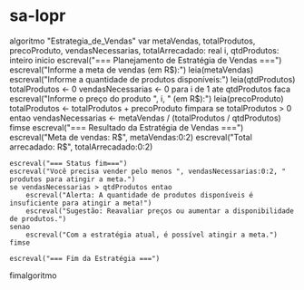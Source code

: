# sa-lopr
algoritmo "Estrategia_de_Vendas"
var
    metaVendas, totalProdutos, precoProduto, vendasNecessarias, totalArrecadado: real
    i, qtdProdutos: inteiro
inicio
    escreval("=== Planejamento de Estratégia de Vendas ===")
    escreval("Informe a meta de vendas (em R$):")
    leia(metaVendas)
    escreval("Informe a quantidade de produtos disponíveis:")
    leia(qtdProdutos)
   totalProdutos <- 0
    vendasNecessarias <- 0
    para i de 1 ate qtdProdutos faca
        escreval("Informe o preço do produto ", i, " (em R$):")
        leia(precoProduto)
        totalProdutos <- totalProdutos + precoProduto
    fimpara
    se totalProdutos > 0 entao
        vendasNecessarias <- metaVendas / (totalProdutos / qtdProdutos)
    fimse
    escreval("=== Resultado da Estratégia de Vendas ===")
    escreval("Meta de vendas: R$", metaVendas:0:2)
    escreval("Total arrecadado: R$", totalArrecadado:0:2)

    escreval("=== Status fim===")
    escreval("Você precisa vender pelo menos ", vendasNecessarias:0:2, " produtos para atingir a meta.")
    se vendasNecessarias > qtdProdutos entao
        escreval("Alerta: A quantidade de produtos disponíveis é insuficiente para atingir a meta!")
        escreval("Sugestão: Reavaliar preços ou aumentar a disponibilidade de produtos.")
    senao
        escreval("Com a estratégia atual, é possível atingir a meta.")
    fimse

    escreval("=== Fim da Estratégia ===")
fimalgoritmo

